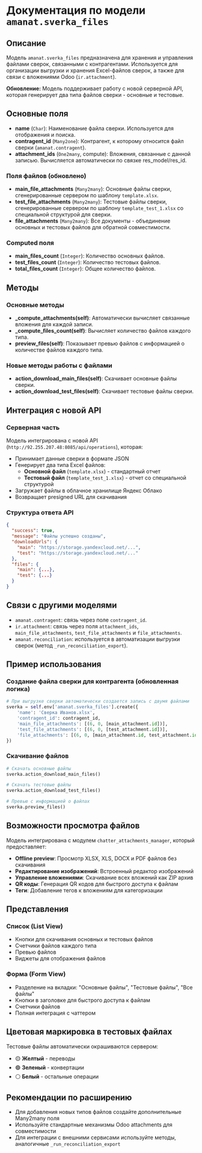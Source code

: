 # Документация по модели `amanat.sverka_files`

## Описание
Модель `amanat.sverka_files` предназначена для хранения и управления файлами сверок, связанными с контрагентами. Используется для организации выгрузки и хранения Excel-файлов сверок, а также для связи с вложениями Odoo (`ir.attachment`).

**Обновление:** Модель поддерживает работу с новой серверной API, которая генерирует два типа файлов сверки - основные и тестовые.

## Основные поля
- **name** (`Char`): Наименование файла сверки. Используется для отображения и поиска.
- **contragent_id** (`Many2one`): Контрагент, к которому относится файл сверки (`amanat.contragent`).
- **attachment_ids** (`One2many`, compute): Вложения, связанные с данной записью. Вычисляется автоматически по связке res_model/res_id.

### Поля файлов (обновлено)
- **main_file_attachments** (`Many2many`): Основные файлы сверки, сгенерированные сервером по шаблону `template.xlsx`.
- **test_file_attachments** (`Many2many`): Тестовые файлы сверки, сгенерированные сервером по шаблону `template_test_1.xlsx` со специальной структурой для сверки.
- **file_attachments** (`Many2many`): Все документы - объединение основных и тестовых файлов для обратной совместимости.

### Computed поля
- **main_files_count** (`Integer`): Количество основных файлов.
- **test_files_count** (`Integer`): Количество тестовых файлов.
- **total_files_count** (`Integer`): Общее количество файлов.

## Методы

### Основные методы
- **_compute_attachments(self)**: Автоматически вычисляет связанные вложения для каждой записи.
- **_compute_files_count(self)**: Вычисляет количество файлов каждого типа.
- **preview_files(self)**: Показывает превью файлов с информацией о количестве файлов каждого типа.

### Новые методы работы с файлами
- **action_download_main_files(self)**: Скачивает основные файлы сверки.
- **action_download_test_files(self)**: Скачивает тестовые файлы сверки.

## Интеграция с новой API

### Серверная часть
Модель интегрирована с новой API (`http://92.255.207.48:8085/api/operations`), которая:
- Принимает данные сверки в формате JSON
- Генерирует два типа Excel файлов:
  - **Основной файл** (`template.xlsx`) - стандартный отчет
  - **Тестовый файл** (`template_test_1.xlsx`) - отчет со специальной структурой
- Загружает файлы в облачное хранилище Яндекс Облако
- Возвращает presigned URL для скачивания

### Структура ответа API
```json
{
  "success": true,
  "message": "Файлы успешно созданы",
  "downloadUrls": {
    "main": "https://storage.yandexcloud.net/...",
    "test": "https://storage.yandexcloud.net/..."
  },
  "files": {
    "main": {...},
    "test": {...}
  }
}
```

## Связи с другими моделями
- `amanat.contragent`: связь через поле `contragent_id`.
- `ir.attachment`: связь через поля `attachment_ids`, `main_file_attachments`, `test_file_attachments` и `file_attachments`.
- `amanat.reconciliation`: используется в автоматизации выгрузки сверок (метод `_run_reconciliation_export`).

## Пример использования

### Создание файла сверки для контрагента (обновленная логика)
```python
# При выгрузке сверки автоматически создается запись с двумя файлами
sverka = self.env['amanat.sverka_files'].create({
    'name': 'Сверка Иванов.xlsx',
    'contragent_id': contragent_id,
    'main_file_attachments': [(6, 0, [main_attachment.id])],
    'test_file_attachments': [(6, 0, [test_attachment.id])],
    'file_attachments': [(6, 0, [main_attachment.id, test_attachment.id])],
})
```

### Скачивание файлов
```python
# Скачать основные файлы
sverka.action_download_main_files()

# Скачать тестовые файлы
sverka.action_download_test_files()

# Превью с информацией о файлах
sverka.preview_files()
```

## Возможности просмотра файлов
Модель интегрирована с модулем `chatter_attachments_manager`, который предоставляет:
- **Offline preview**: Просмотр XLSX, XLS, DOCX и PDF файлов без скачивания
- **Редактирование изображений**: Встроенный редактор изображений
- **Управление вложениями**: Скачивание всех вложений как ZIP архив
- **QR коды**: Генерация QR кодов для быстрого доступа к файлам
- **Теги**: Добавление тегов к вложениям для категоризации

## Представления

### Список (List View)
- Кнопки для скачивания основных и тестовых файлов
- Счетчики файлов каждого типа
- Превью файлов
- Виджеты для отображения файлов

### Форма (Form View)
- Разделение на вкладки: "Основные файлы", "Тестовые файлы", "Все файлы"
- Кнопки в заголовке для быстрого доступа к файлам
- Счетчики файлов
- Полная интеграция с чаттером

## Цветовая маркировка в тестовых файлах
Тестовые файлы автоматически окрашиваются сервером:
- 🟡 **Желтый** - переводы
- 🟢 **Зеленый** - конвертации
- ⚪ **Белый** - остальные операции

## Рекомендации по расширению
- Для добавления новых типов файлов создайте дополнительные Many2many поля
- Используйте стандартные механизмы Odoo attachments для совместимости
- Для интеграции с внешними сервисами используйте методы, аналогичные `_run_reconciliation_export` 